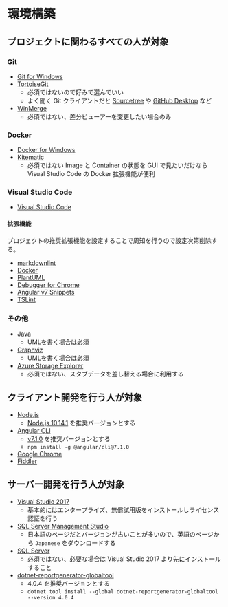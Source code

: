 # 環境構築

## プロジェクトに関わるすべての人が対象

### Git

* [Git for Windows](https://gitforwindows.org/)
* [TortoiseGit](https://tortoisegit.org/)
  * 必須ではないので好みで選んでいい
  * よく聞く Git クライアントだと [Sourcetree](https://ja.atlassian.com/software/sourcetree) や [GitHub Desktop](https://desktop.github.com/) など
* [WinMerge](http://winmerge.org/)
  * 必須ではない、差分ビューアーを変更したい場合のみ

### Docker

* [Docker for Windows](https://docs.docker.com/docker-for-windows/install/)
* [Kitematic](https://kitematic.com/)
  * 必須ではない Image と Container の状態を GUI で見たいだけなら Visual Studio Code の Docker 拡張機能が便利

### Visual Studio Code

* [Visual Studio Code](https://code.visualstudio.com/download)

#### 拡張機能

プロジェクトの推奨拡張機能を設定することで周知を行うので設定次第削除する。

* [markdownlint](https://marketplace.visualstudio.com/items?itemName=DavidAnson.vscode-markdownlint)
* [Docker](https://marketplace.visualstudio.com/items?itemName=PeterJausovec.vscode-docker)
* [PlantUML](https://marketplace.visualstudio.com/items?itemName=jebbs.plantuml)
* [Debugger for Chrome](https://marketplace.visualstudio.com/items?itemName=msjsdiag.debugger-for-chrome)
* [Angular v7 Snippets](https://marketplace.visualstudio.com/items?itemName=johnpapa.Angular2)
* [TSLint](https://marketplace.visualstudio.com/items?itemName=eg2.tslint)

### その他

* [Java](https://www.java.com/ja/)
  * UMLを書く場合は必須
* [Graphviz](http://www.graphviz.org/)
  * UMLを書く場合は必須
* [Azure Storage Explorer](https://azure.microsoft.com/ja-jp/features/storage-explorer/)
  * 必須ではない、スタブデータを差し替える場合に利用する

## クライアント開発を行う人が対象

* [Node.js](https://nodejs.org/ja/)
  * [Node.js 10.14.1](https://nodejs.org/ja/download/releases/) を推奨バージョンとする
* [Angular CLI](https://cli.angular.io/)
  * [v7.1.0](https://github.com/angular/angular-cli/releases/tag/v7.1.0) を推奨バージョンとする
  * `npm install -g @angular/cli@7.1.0`
* [Google Chrome](https://www.google.co.jp/chrome/)
* [Fiddler](https://www.telerik.com/fiddler)

## サーバー開発を行う人が対象

* [Visual Studio 2017](https://visualstudio.microsoft.com/ja/downloads/)
  * 基本的にはエンタープライズ、無償試用版をインストールしライセンス認証を行う
* [SQL Server Management Studio](https://docs.microsoft.com/en-us/sql/ssms/download-sql-server-management-studio-ssms?view=sql-server-2017)
  * 日本語のページだとバージョンが古いことが多いので、英語のページから `Japanese` をダウンロードする
* [SQL Server](https://www.microsoft.com/ja-jp/sql-server/sql-server-downloads)
  * 必須ではない、必要な場合は Visual Studio 2017 より先にインストールすること
* [dotnet-reportgenerator-globaltool](https://www.nuget.org/packages/dotnet-reportgenerator-globaltool/)
  * 4.0.4 を推奨バージョンとする
  * `dotnet tool install --global dotnet-reportgenerator-globaltool --version 4.0.4`
